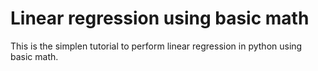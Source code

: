 # Linear regression using basic math

This is the simplen tutorial to perform linear regression in python using 
basic math.


